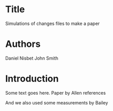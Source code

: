 # Title
Simulations of changes files to make a paper

# Authors
Daniel Nisbet
John Smith

# Introduction
Some text goes here. Paper by Allen references

And we also used some measurements by Bailey

